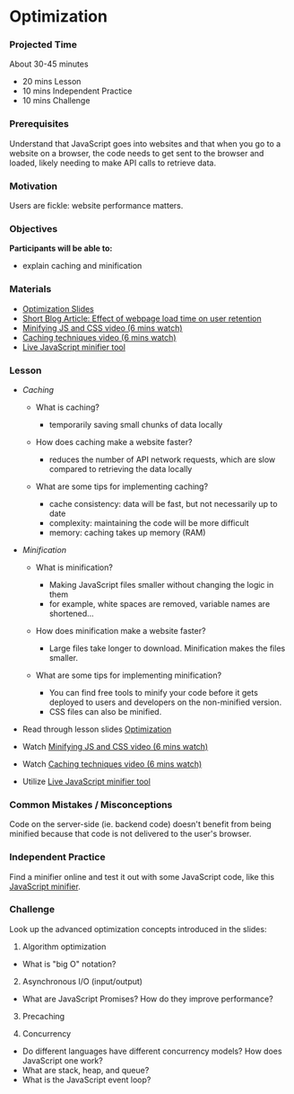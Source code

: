 # Optimization

### Projected Time
About 30-45 minutes
- 20 mins Lesson
- 10 mins Independent Practice
- 10 mins Challenge

### Prerequisites
Understand that JavaScript goes into websites and that when you go to a website on a browser, the code needs to get sent to the browser and loaded, likely needing to make API calls to retrieve data.


### Motivation
Users are fickle: website performance matters.


### Objectives
**Participants will be able to:**
- explain caching and minification


### Materials

- [Optimization Slides](https://docs.google.com/presentation/d/1Q1FZHrChooVHydr9Rg05T0rUFGFnzqcPmwtgMUYc6P0/edit?usp=sharing)
- [Short Blog Article: Effect of webpage load time on user retention](https://ai.googleblog.com/2009/06/speed-matters.html)
- [Minifying JS and CSS video (6 mins watch)](https://www.youtube.com/watch?v=8aAuNQqgGAg)
- [Caching techniques video (6 mins watch)](https://www.youtube.com/watch?v=RgPf5RDv4-s)
- [Live JavaScript minifier tool](https://javascript-minifier.com/)


### Lesson
- _Caching_
  - What is caching?
    - temporarily saving small chunks of data locally
    
  - How does caching make a website faster?
    - reduces the number of API network requests, which are slow compared to retrieving the data locally

  - What are some tips for implementing caching?
    - cache consistency: data will be fast, but not necessarily up to date
    - complexity: maintaining the code will be more difficult
    - memory: caching takes up memory (RAM)

- _Minification_
  - What is minification?
    - Making JavaScript files smaller without changing the logic in them
    - for example, white spaces are removed, variable names are shortened...

  - How does minification make a website faster?
    - Large files take longer to download. Minification makes the files smaller.

  - What are some tips for implementing minification?
    - You can find free tools to minify your code before it gets deployed to users and developers on the non-minified version.
    - CSS files can also be minified.

- Read through lesson slides [Optimization](https://docs.google.com/presentation/d/1Q1FZHrChooVHydr9Rg05T0rUFGFnzqcPmwtgMUYc6P0/edit?usp=sharing)
- Watch [Minifying JS and CSS video (6 mins watch)](https://www.youtube.com/watch?v=8aAuNQqgGAg)
- Watch [Caching techniques video (6 mins watch)](https://www.youtube.com/watch?v=RgPf5RDv4-s)
- Utilize [Live JavaScript minifier tool](https://javascript-minifier.com/)


### Common Mistakes / Misconceptions

Code on the server-side (ie. backend code) doesn't benefit from being minified because that code is not delivered to the user's browser.


### Independent Practice

Find a minifier online and test it out with some JavaScript code, like this [JavaScript minifier](https://javascript-minifier.com/).


### Challenge

Look up the advanced optimization concepts introduced in the slides:
1. Algorithm optimization
- What is "big O" notation?

2. Asynchronous I/O (input/output)
- What are JavaScript Promises? How do they improve performance?

3. Precaching

4. Concurrency
- Do different languages have different concurrency models? How does JavaScript one work?
- What are stack, heap, and queue?
- What is the JavaScript event loop?

